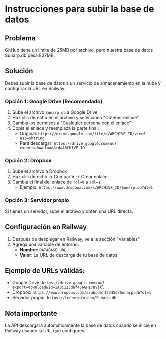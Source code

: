 # Instrucciones para subir la base de datos

## Problema
GitHub tiene un límite de 25MB por archivo, pero nuestra base de datos Sunarp.db pesa 837MB.

## Solución
Debes subir la base de datos a un servicio de almacenamiento en la nube y configurar la URL en Railway.

### Opción 1: Google Drive (Recomendado)
1. Sube el archivo `Sunarp.db` a Google Drive
2. Haz clic derecho en el archivo y selecciona "Obtener enlace"
3. Cambia los permisos a "Cualquier persona con el enlace"
4. Copia el enlace y reemplaza la parte final:
   - Original: `https://drive.google.com/file/d/ARCHIVE_ID/view?usp=sharing`
   - Para descargar: `https://drive.google.com/uc?export=download&id=ARCHIVE_ID`

### Opción 2: Dropbox
1. Sube el archivo a Dropbox
2. Haz clic derecho → Compartir → Crear enlace
3. Cambia el final del enlace de `?dl=0` a `?dl=1`
   - Ejemplo: `https://www.dropbox.com/s/ARCHIVE_ID/Sunarp.db?dl=1`

### Opción 3: Servidor propio
Si tienes un servidor, sube el archivo y obtén una URL directa.

## Configuración en Railway
1. Después de desplegar en Railway, ve a la sección "Variables"
2. Agrega una variable de entorno:
   - **Nombre**: `DATABASE_URL`
   - **Valor**: La URL de descarga de tu base de datos

## Ejemplo de URLs válidas:
- Google Drive: `https://drive.google.com/uc?export=download&id=1ABC123def456GHI789jkl`
- Dropbox: `https://www.dropbox.com/s/abcdef123456/Sunarp.db?dl=1`
- Servidor propio: `https://tudominio.com/Sunarp.db`

## Nota importante
La API descargará automáticamente la base de datos cuando se inicie en Railway usando la URL que configures.

